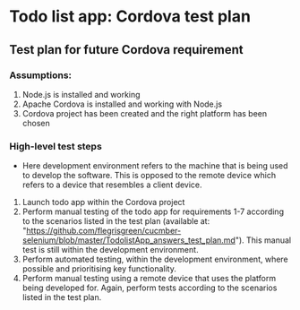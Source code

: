# Todo list app: Cordova test plan

## Test plan for future Cordova requirement

### Assumptions:
1. Node.js is installed and working
2. Apache Cordova is installed and working with Node.js
3. Cordova project has been created and the right platform has been chosen

### High-level test steps
- Here development environment refers to the machine that is being used to develop the software. This is opposed to the remote device which refers to a device that resembles a client device.
1. Launch todo app within the Cordova project
2. Perform manual testing of the todo app for requirements 1-7 according to the scenarios listed in the test plan (available at: "https://github.com/flegrisgreen/cucmber-selenium/blob/master/TodolistApp_answers_test_plan.md"). This manual test is still within the development environment.
3. Perform automated testing, within the development environment, where possible and prioritising key functionality.
4. Perform manual testing using a remote device that uses the platform being developed for. Again, perform tests according to the scenarios listed in the test plan.